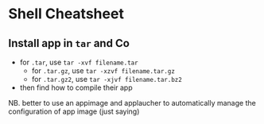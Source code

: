 # Shell Cheatsheet

## Install app in `tar` and Co

- for `.tar`, use `tar -xvf filename.tar`
  - for `.tar.gz`, use `tar -xzvf filename.tar.gz`
  - for `.tar.gz2`, use `tar -xjvf filename.tar.bz2`
- then find how to compile their app

NB. better to use an appimage and applaucher to automatically manage the configuration of app image (just saying)
